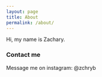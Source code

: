```yaml
---
layout: page
title: About
permalink: /about/
---
```


Hi, my name is Zachary.


### Contact me

Message me on instagram: @zchryb

